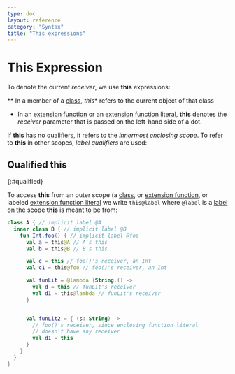```yaml
---
type: doc
layout: reference
category: "Syntax"
title: "This expressions"
---
```


# This Expression

To denote the current _receiver_, we use **this**<!--keyword--> expressions:

** In a member of a [class](classes.html#inheritance), *this**<!--keyword--> refers to the current object of that class
* In an [extension function](extensions.html) or an [extension function literal](lambdas.html#function-literals),
**this**<!--keyword--> denotes the _receiver_ parameter that is passed on the left-hand side of a dot.

If **this**<!--keyword--> has no qualifiers, it refers to the _innermost enclosing scope_. To refer to **this**<!--keyword--> in other scopes, _label qualifiers_ are used:

## Qualified **this**<!--keyword-->
{:#qualified}

To access **this**<!--keyword--> from an outer scope (a [class](classes.html), or [extension function](extensions.html),
or labeled [extension function literal](lambdas.html#function-literals) we write `this@label` where `@label` is a [label](returns.html)
on the scope **this**<!--keyword--> is meant to be from:

``` kotlin
class A { // implicit label @A
  inner class B { // implicit label @B
    fun Int.foo() { // implicit label @foo
      val a = this@A // A's this
      val b = this@B // B's this

      val c = this // foo()'s receiver, an Int
      val c1 = this@foo // foo()'s receiver, an Int

      val funLit = @lambda {String.() ->
        val d = this // funLit's receiver
        val d1 = this@lambda // funLit's receiver
      }


      val funLit2 = { (s: String) ->
        // foo()'s receiver, since enclosing function literal 
        // doesn't have any receiver
        val d1 = this 
      }
    }
  }
}
```
